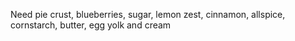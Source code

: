  Need pie crust, blueberries, sugar, lemon zest, cinnamon, allspice, cornstarch, butter, egg yolk and cream 